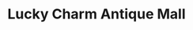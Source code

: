 ---
title: "Lucky Charm Antique Mall"
url: /galveston/lucky-charm-antique-mall/
shop: Antiquitäten
---